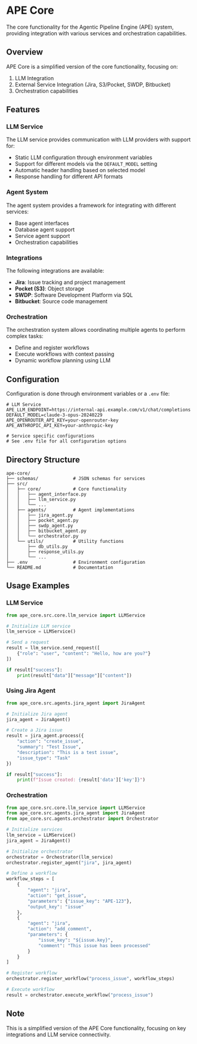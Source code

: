 # APE Core

The core functionality for the Agentic Pipeline Engine (APE) system, providing integration with various services and orchestration capabilities.

## Overview

APE Core is a simplified version of the core functionality, focusing on:

1. LLM Integration
2. External Service Integration (Jira, S3/Pocket, SWDP, Bitbucket)
3. Orchestration capabilities

## Features

### LLM Service

The LLM service provides communication with LLM providers with support for:

- Static LLM configuration through environment variables
- Support for different models via the `DEFAULT_MODEL` setting
- Automatic header handling based on selected model
- Response handling for different API formats

### Agent System

The agent system provides a framework for integrating with different services:

- Base agent interfaces
- Database agent support
- Service agent support
- Orchestration capabilities

### Integrations

The following integrations are available:

- **Jira**: Issue tracking and project management
- **Pocket (S3)**: Object storage
- **SWDP**: Software Development Platform via SQL
- **Bitbucket**: Source code management

### Orchestration

The orchestration system allows coordinating multiple agents to perform complex tasks:

- Define and register workflows
- Execute workflows with context passing
- Dynamic workflow planning using LLM

## Configuration

Configuration is done through environment variables or a `.env` file:

```
# LLM Service
APE_LLM_ENDPOINT=https://internal-api.example.com/v1/chat/completions
DEFAULT_MODEL=claude-3-opus-20240229
APE_OPENROUTER_API_KEY=your-openrouter-key
APE_ANTHROPIC_API_KEY=your-anthropic-key

# Service specific configurations
# See .env file for all configuration options
```

## Directory Structure

```
ape-core/
├── schemas/             # JSON schemas for services
├── src/
│   ├── core/            # Core functionality
│   │   ├── agent_interface.py
│   │   ├── llm_service.py
│   │   └── ...
│   ├── agents/          # Agent implementations
│   │   ├── jira_agent.py
│   │   ├── pocket_agent.py
│   │   ├── swdp_agent.py
│   │   ├── bitbucket_agent.py
│   │   └── orchestrator.py
│   └── utils/           # Utility functions
│       ├── db_utils.py
│       ├── response_utils.py
│       └── ...
├── .env                 # Environment configuration
└── README.md            # Documentation
```

## Usage Examples

### LLM Service

```python
from ape_core.src.core.llm_service import LLMService

# Initialize LLM service
llm_service = LLMService()

# Send a request
result = llm_service.send_request([
    {"role": "user", "content": "Hello, how are you?"}
])

if result["success"]:
    print(result["data"]["message"]["content"])
```

### Using Jira Agent

```python
from ape_core.src.agents.jira_agent import JiraAgent

# Initialize Jira agent
jira_agent = JiraAgent()

# Create a Jira issue
result = jira_agent.process({
    "action": "create_issue",
    "summary": "Test Issue",
    "description": "This is a test issue",
    "issue_type": "Task"
})

if result["success"]:
    print(f"Issue created: {result['data']['key']}")
```

### Orchestration

```python
from ape_core.src.core.llm_service import LLMService
from ape_core.src.agents.jira_agent import JiraAgent
from ape_core.src.agents.orchestrator import Orchestrator

# Initialize services
llm_service = LLMService()
jira_agent = JiraAgent()

# Initialize orchestrator
orchestrator = Orchestrator(llm_service)
orchestrator.register_agent("jira", jira_agent)

# Define a workflow
workflow_steps = [
    {
        "agent": "jira",
        "action": "get_issue",
        "parameters": {"issue_key": "APE-123"},
        "output_key": "issue"
    },
    {
        "agent": "jira",
        "action": "add_comment",
        "parameters": {
            "issue_key": "${issue.key}",
            "comment": "This issue has been processed"
        }
    }
]

# Register workflow
orchestrator.register_workflow("process_issue", workflow_steps)

# Execute workflow
result = orchestrator.execute_workflow("process_issue")
```

## Note

This is a simplified version of the APE Core functionality, focusing on key integrations and LLM service connectivity.